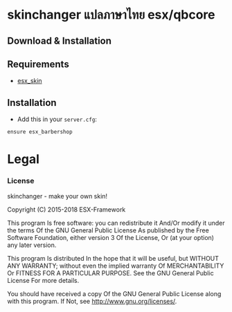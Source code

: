 # skinchanger แปลภาษาไทย esx/qbcore

## Download & Installation
## Requirements
- [esx_skin](https://github.com/esx-legacy/esx_skin)


## Installation
- Add this in your `server.cfg`:

```
ensure esx_barbershop
```

# Legal
### License

skinchanger - make your own skin!

Copyright (C) 2015-2018 ESX-Framework

This program Is free software: you can redistribute it And/Or modify it under the terms Of the GNU General Public License As published by the Free Software Foundation, either version 3 Of the License, Or (at your option) any later version.

This program Is distributed In the hope that it will be useful, but WITHOUT ANY WARRANTY; without even the implied warranty Of MERCHANTABILITY Or FITNESS FOR A PARTICULAR PURPOSE. See the GNU General Public License For more details.

You should have received a copy Of the GNU General Public License along with this program. If Not, see http://www.gnu.org/licenses/.
